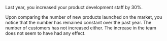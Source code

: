 Last year, you increased your product development staff by 30%.

Upon comparing the number of new products launched on the market, you notice that the number has remained constant over the past year. The number of customers has not increased either. The increase in the team does not seem to have had any effect.
